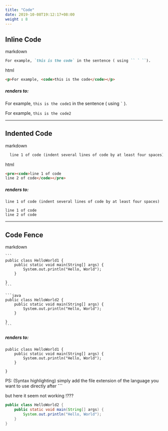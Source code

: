 ```yaml
---
title: "Code"
date: 2019-10-08T19:12:17+08:00
weight : 8
---
```


## Inline Code

markdown

```markdown
For example, `this is the code` in the sentence ( using `` ` ``).
```

html

```html
<p>For example, <code>this is the code</code></p>
```

##### renders to:

For example, `this is the code1` in the sentence ( using `` ` `` ).

<p>For example, <code>this is the code2</code></p>

***

## Indented Code

markdown

```markdown
  line 1 of code (indent several lines of code by at least four spaces)
```

html

```html
<pre><code>line 1 of code
line 2 of code</code></pre>
```
##### renders to:

    line 1 of code (indent several lines of code by at least four spaces)


<pre><code>line 1 of code
line 2 of code</code></pre>

***

## Code Fence

markdown

<pre><code>```
public class HelloWorld1 {
    public static void main(String[] args) {
        System.out.println("Hello, World");
    }

}
```</code></pre>

<pre><code>```java
public class HelloWorld2 {
    public static void main(String[] args) {
        System.out.println("Hello, World");
    }

}
```</code></pre>

##### renders to:

```
public class HelloWorld1 {
    public static void main(String[] args) {
        System.out.println("Hello, World");
    }

}
```
PS: (Syntax highlighting) simply add the file extension of the language you want to use directly after **```**

but here it seem not working !???

```java
public class HelloWorld2 {
    public static void main(String[] args) {
        System.out.println("Hello, World");
    }
}
```